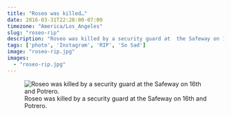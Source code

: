 ```yaml
---
title: "Roseo was killed…"
date: 2016-03-31T22:28:00-07:00
timezone: "America/Los_Angeles"
slug: "roseo-rip"
description: "Roseo was killed by a security guard at  the Safeway on 16th and Potrero."
tags: ['photo', 'Instagram', 'RIP', 'So Sad']
image: "roseo-rip.jpg"
images:
  - "roseo-rip.jpg"
---
```

<figure>
  <img src="/media/roseo-rip/roseo-rip.jpg" alt="Roseo was killed by a security guard at  the Safeway on 16th and Potrero.">
  <figcaption>Roseo was killed by a security guard at  the Safeway on 16th and Potrero.</figcaption>
</figure>
